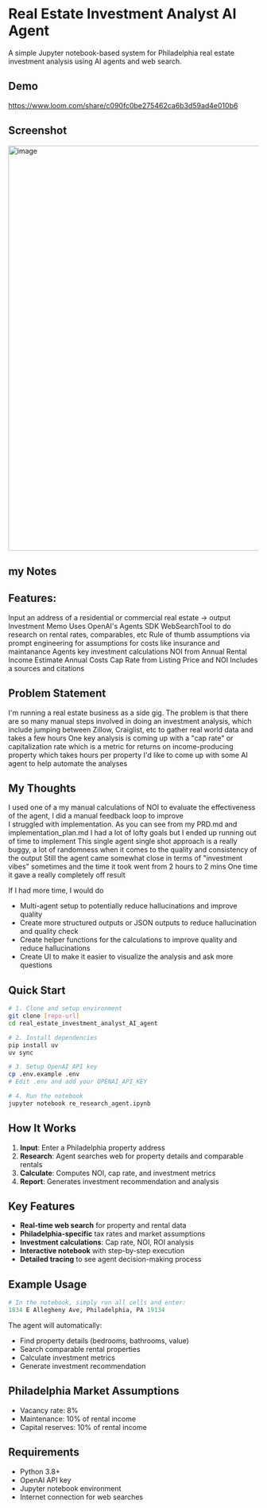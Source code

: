 # Real Estate Investment Analyst AI Agent

A simple Jupyter notebook-based system for Philadelphia real estate investment analysis using AI agents and web search.

## Demo

https://www.loom.com/share/c090fc0be275462ca6b3d59ad4e010b6

## Screenshot

<img width="1157" height="814" alt="image" src="https://github.com/user-attachments/assets/d32069e3-fc5b-459b-bb00-d817c369cf54" />

## my Notes

## Features:

Input an address of a residential or commercial real estate ->  output Investment Memo
Uses OpenAI's Agents SDK WebSearchTool to do research on rental rates, comparables, etc
Rule of thumb assumptions via prompt engineering for assumptions for costs like insurance and maintanance
Agents key investment calculations 
NOI from Annual Rental Income Estimate Annual Costs
Cap Rate from Listing Price and NOI
Includes a sources and citations

## Problem Statement 
I'm running a real estate business as a side gig. The problem is that there are so many manual steps involved in doing an investment analysis, which include jumping between Zillow, Craiglist, etc to gather real world data and takes a few hours
One key analysis is coming up with a "cap rate" or capitalization rate which is a metric for returns on income-producing property which takes hours per property
I'd like to come up with some AI agent to help automate the analyses

## My Thoughts

I used one of a my manual calculations of NOI to evaluate the effectiveness of the agent, I did a manual feedback loop to improve  
I struggled  with implementation. As you can see from my PRD.md and implementation_plan.md I had a lot of lofty goals but I ended up running out of time to implement
This single agent single shot approach is a really buggy, a lot of randomness when it comes to the quality and consistency of the output
Still the agent came somewhat close in terms of "investment vibes" sometimes and the time it took went from 2 hours to 2 mins
One time it gave a really completely off result

If I had more time, I would do 

- Multi-agent setup to potentially reduce hallucinations and improve quality
- Create more structured outputs or JSON outputs to reduce hallucination and quality check
- Create helper functions for the calculations to improve quality and reduce hallucinations
- Create UI to make it easier to visualize the analysis and ask more questions


## Quick Start

```bash
# 1. Clone and setup environment
git clone [repo-url]
cd real_estate_investment_analyst_AI_agent

# 2. Install dependencies
pip install uv
uv sync

# 3. Setup OpenAI API key
cp .env.example .env
# Edit .env and add your OPENAI_API_KEY

# 4. Run the notebook
jupyter notebook re_research_agent.ipynb
```

## How It Works

1. **Input**: Enter a Philadelphia property address
2. **Research**: Agent searches web for property details and comparable rentals
3. **Calculate**: Computes NOI, cap rate, and investment metrics
4. **Report**: Generates investment recommendation and analysis

## Key Features

- **Real-time web search** for property and rental data
- **Philadelphia-specific** tax rates and market assumptions
- **Investment calculations**: Cap rate, NOI, ROI analysis
- **Interactive notebook** with step-by-step execution
- **Detailed tracing** to see agent decision-making process

## Example Usage

```python
# In the notebook, simply run all cells and enter:
1834 E Allegheny Ave, Philadelphia, PA 19134
```

The agent will automatically:
- Find property details (bedrooms, bathrooms, value)
- Search comparable rental properties
- Calculate investment metrics
- Generate investment recommendation

## Philadelphia Market Assumptions

- Vacancy rate: 8%
- Maintenance: 10% of rental income
- Capital reserves: 10% of rental income

## Requirements

- Python 3.8+
- OpenAI API key
- Jupyter notebook environment
- Internet connection for web searches
